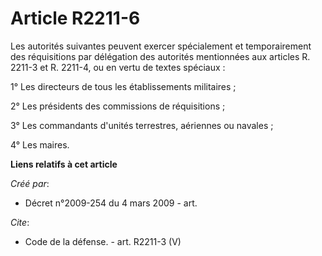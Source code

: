 # Article R2211-6

Les autorités suivantes peuvent exercer spécialement et temporairement des réquisitions par délégation des autorités
mentionnées aux articles R. 2211-3 et R. 2211-4, ou en vertu de textes spéciaux : 

1° Les directeurs de tous les établissements militaires ; 

2° Les présidents des commissions de réquisitions ; 

3° Les commandants d'unités terrestres, aériennes ou navales ; 

4° Les maires.

**Liens relatifs à cet article**

_Créé par_:

  - Décret n°2009-254 du 4 mars 2009 - art.

_Cite_:

  - Code de la défense. - art. R2211-3 (V)
